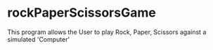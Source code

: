 # rockPaperScissorsGame
This program allows the User to play Rock, Paper, Scissors against a simulated 'Computer'

